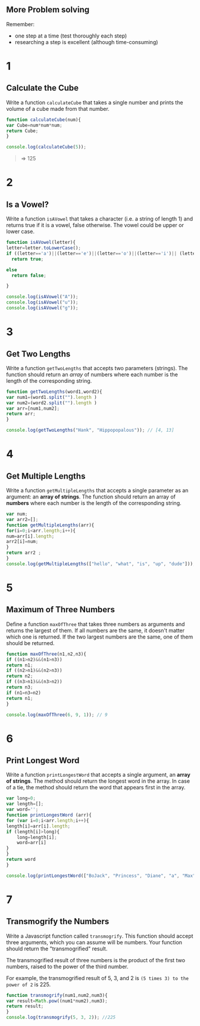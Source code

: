 ## More Problem solving

Remember:

* one step at a time (test thoroughly each step)
* researching a step is excellent (although time-consuming)

# 1
## Calculate the Cube
Write a function `calculateCube` that takes a single number and prints the volume of a cube made from that number.

```javascript
function calculateCube(num){
var Cube=num*num*num;
return Cube;
}

console.log(calculateCube(5));
```

> => 125


# 2
## Is a Vowel?
Write a function `isAVowel` that takes a character (i.e. a string of length 1)
and returns true if it is a vowel, false otherwise. The vowel could be upper or lower case.

```javascript
function isAVowel(letter){
letter=letter.toLowerCase();
if ((letter=='a')||(letter=='e')||(letter=='o')||(letter=='i')|| (letter=='u'))
  return true;

else
  return false;

}

console.log(isAVowel("A"));
console.log(isAVowel("u"));
console.log(isAVowel("g"));
```




# 3
## Get Two Lengths
Write a function `getTwoLengths` that accepts two parameters (strings). The function should return an _array_ of numbers where each number is the length of the corresponding string.

```javascript
function getTwoLengths(word1,word2){
var num1=(word1.split("").length )
var num2=(word2.split("").length )
var arr=[num1,num2];
return arr;
}

console.log(getTwoLengths("Hank", "Hippopopalous")); // [4, 13]
```

# 4
## Get Multiple Lengths

Write a function `getMultipleLengths` that accepts a single parameter as an argument: an **array of strings**. The function should return an array of **numbers** where each number is the length of the corresponding string.

```javascript
var num;
var arr2=[];
function getMultipleLengths(arr){
for(i=0;i<arr.length;i++){
num=arr[i].length;
arr2[i]=num;
}
return arr2 ;
}
console.log(getMultipleLengths(["hello", "what", "is", "up", "dude"])); // [5, 4, 2, 2, 4]
```



# 5
## Maximum of Three Numbers
Define a function `maxOfThree` that takes three numbers as arguments and returns the largest of them. If all numbers are the same, it doesn't matter which one is returned. If the two largest numbers are the same, one of them should be returned.

```javascript
function maxOfThree(n1,n2,n3){
if ((n1>n2)&&(n1>n3))
return n1;
if ((n2>n1)&&(n2>n3))
return n2;
if ((n3>n1)&&(n3>n2))
return n3;
if (n1=n3=n2)
return n1;
}

console.log(maxOfThree(6, 9, 1)); // 9
```

# 6
## Print Longest Word

Write a function `printLongestWord` that accepts a single argument, an **array of strings**. The method should return the longest word in the array. In case of a tie, the method should return the word that appears first in the array.


```javascript
var long=0;
var length=[];
var word='';
function printLongestWord (arr){
for (var i=0;i<arr.length;i++){
length[i]=arr[i].length;
if (length[i]>long){
    long=length[i];
    word=arr[i]
}
}
return word
}

console.log(printLongestWord(["BoJack", "Princess", "Diane", "a", "Max", "Peanutbutter", "big", "blob"])); //"Peanutbutter"
```


# 7
## Transmogrify the Numbers
Write a Javascript function called `transmogrify`. This function should accept three arguments, which you can assume will be numbers. Your function should return the "transmogrified" result.

The transmogrified result of three numbers is the product of the first two numbers, raised to the power of the third number.

For example, the transmogrified result of 5, 3, and 2 is `(5 times 3) to the
power of 2` is 225.



```javascript
function transmogrify(num1,num2,num3){
var result=Math.pow((num1*num2),num3);
return result;
}
console.log(transmogrify(5, 3, 2)); //225
```
